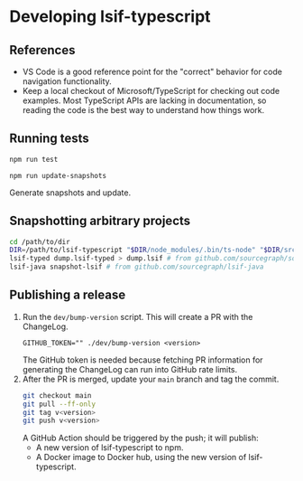 # Developing lsif-typescript

## References

- VS Code is a good reference point for the "correct" behavior
  for code navigation functionality.
- Keep a local checkout of Microsoft/TypeScript for checking out code examples.
  Most TypeScript APIs are lacking in documentation,
  so reading the code is the best way to understand how things work.

## Running tests

```sh
npm run test
```

```
npm run update-snapshots
```

Generate snapshots and update.

## Snapshotting arbitrary projects

```sh
cd /path/to/dir
DIR=/path/to/lsif-typescript "$DIR/node_modules/.bin/ts-node" "$DIR/src/main.ts" index # add --yarn-workspaces if applicable
lsif-typed dump.lsif-typed > dump.lsif # from github.com/sourcegraph/sourcegraph/lib/codeintel/tools/lsif-typed
lsif-java snapshot-lsif # from github.com/sourcegraph/lsif-java
```

## Publishing a release

1. Run the `dev/bump-version` script. This will create a PR with the ChangeLog.
   ```
   GITHUB_TOKEN="" ./dev/bump-version <version>
   ```
   The GitHub token is needed because fetching PR information for generating
   the ChangeLog can run into GitHub rate limits.
2. After the PR is merged, update your `main` branch and tag the commit.
   ```sh
   git checkout main
   git pull --ff-only
   git tag v<version>
   git push v<version>
   ```
   A GitHub Action should be triggered by the push; it will publish:
   - A new version of lsif-typescript to npm.
   - A Docker image to Docker hub, using the new version of lsif-typescript.
